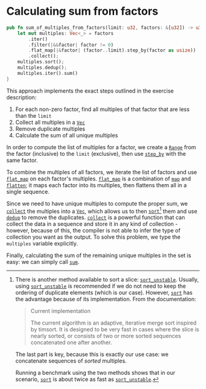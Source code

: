 # Calculating sum from factors

```rust
pub fn sum_of_multiples_from_factors(limit: u32, factors: &[u32]) -> u32 {
    let mut multiples: Vec<_> = factors
        .iter()
        .filter(|&&factor| factor != 0)
        .flat_map(|&factor| (factor..limit).step_by(factor as usize))
        .collect();
    multiples.sort();
    multiples.dedup();
    multiples.iter().sum()
}
```

This approach implements the exact steps outlined in the exercise description:

1. For each non-zero factor, find all multiples of that factor that are less than the `limit`
2. Collect all multiples in a [`Vec`][vec]
3. Remove duplicate multiples
3. Calculate the sum of all unique multiples

In order to compute the list of multiples for a factor, we create a [`Range`][range] from the factor (inclusive) to the `limit` (exclusive), then use [`step_by`][iterator-step_by] with the same factor.

To combine the multiples of all factors, we iterate the list of factors and use [`flat_map`][iterator-flat_map] on each factor's multiples.
[`flat_map`][iterator-flat_map] is a combination of [`map`][iterator-map] and [`flatten`][iterator-flatten]; it maps each factor into its multiples, then flattens them all in a single sequence.

Since we need to have unique multiples to compute the proper sum, we [`collect`][iterator-collect] the multiples into a [`Vec`][vec], which allows us to then [`sort`][slice-sort][^1] them and use [`dedup`][vec-dedup] to remove the duplicates.
[`collect`][iterator-collect] is a powerful function that can collect the data in a sequence and store it in any kind of collection - however, because of this, the compiler is not able to infer the type of collection you want as the output.
To solve this problem, we type the `multiples` variable explicitly.

Finally, calculating the sum of the remaining unique multiples in the set is easy: we can simply call [`sum`][iterator-sum].

[^1]: There is another method available to sort a slice: [`sort_unstable`][slice-sort_unstable]. Usually, using [`sort_unstable`][slice-sort_unstable] is recommended if we do not need to keep the ordering of duplicate elements (which is our case). However, [`sort`][slice-sort] has the advantage because of its implementation. From the documentation:

    > Current implementation
    >
    > The current algorithm is an adaptive, iterative merge sort inspired by timsort. It is designed to be very fast in cases where the slice is nearly sorted, or consists of two or more sorted sequences concatenated one after another.

    The last part is key, because this is exactly our use case: we concatenate sequences of _sorted_ multiples.

    Running a benchmark using the two methods shows that in our scenario, [`sort`][slice-sort] is about twice as fast as [`sort_unstable`][slice-sort_unstable].

[vec]: https://doc.rust-lang.org/std/vec/struct.Vec.html
[range]: https://doc.rust-lang.org/std/ops/struct.Range.html
[iterator-step_by]: https://doc.rust-lang.org/std/iter/trait.Iterator.html#method.step_by
[iterator-flat_map]: https://doc.rust-lang.org/std/iter/trait.Iterator.html#method.flat_map
[iterator-map]: https://doc.rust-lang.org/std/iter/trait.Iterator.html#method.map
[iterator-flatten]: https://doc.rust-lang.org/std/iter/trait.Iterator.html#method.flatten
[iterator-collect]: https://doc.rust-lang.org/std/iter/trait.Iterator.html#method.collect
[slice-sort]: https://doc.rust-lang.org/std/primitive.slice.html#method.sort
[vec-dedup]: https://doc.rust-lang.org/std/vec/struct.Vec.html#method.dedup
[iterator-sum]: https://doc.rust-lang.org/std/iter/trait.Iterator.html#method.sum
[slice-sort_unstable]: https://doc.rust-lang.org/std/primitive.slice.html#method.sort_unstable
